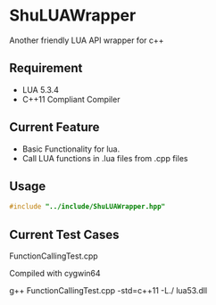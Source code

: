 # ShuLUAWrapper
Another friendly LUA API wrapper for c++

## Requirement
- LUA 5.3.4
- C++11 Compliant Compiler

## Current Feature
- Basic Functionality for lua.
- Call LUA functions in .lua files from .cpp files

## Usage

```c++
#include "../include/ShuLUAWrapper.hpp"
```

## Current Test Cases

FunctionCallingTest.cpp

Compiled with cygwin64

g++ FunctionCallingTest.cpp -std=c++11 -L./ lua53.dll